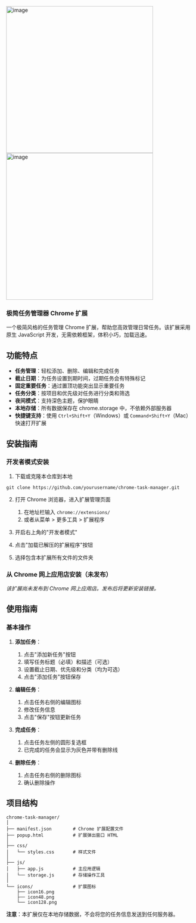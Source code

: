 <img width="394" alt="image" src="https://github.com/user-attachments/assets/4a261af4-5acd-400e-bf7b-8f9cbdd8c83f" />
<img width="394" alt="image" src="https://github.com/user-attachments/assets/999a98d9-be30-4ad1-b0ce-27460d6f6ec1" />

### 极简任务管理器 Chrome 扩展

一个极简风格的任务管理 Chrome 扩展，帮助您高效管理日常任务。该扩展采用原生 JavaScript 开发，无需依赖框架，体积小巧，加载迅速。


## 功能特点

- **任务管理**：轻松添加、删除、编辑和完成任务
- **截止日期**：为任务设置到期时间，过期任务会有特殊标记
- **固定重要任务**：通过置顶功能突出显示重要任务
- **任务分类**：按项目和优先级对任务进行分类和筛选
- **夜间模式**：支持深色主题，保护眼睛
- **本地存储**：所有数据保存在 chrome.storage 中，不依赖外部服务器
- **快捷键支持**：使用 `Ctrl+Shift+Y`（Windows）或 `Command+Shift+Y`（Mac）快速打开扩展


## 安装指南

### 开发者模式安装

1. 下载或克隆本仓库到本地

```plaintext
git clone https://github.com/yourusername/chrome-task-manager.git
```


2. 打开 Chrome 浏览器，进入扩展管理页面

    1. 在地址栏输入 `chrome://extensions/`
    2. 或者从菜单 > 更多工具 > 扩展程序



3. 开启右上角的"开发者模式"
4. 点击"加载已解压的扩展程序"按钮
5. 选择包含本扩展所有文件的文件夹


### 从 Chrome 网上应用店安装（未发布）

*该扩展尚未发布到 Chrome 网上应用店。发布后将更新安装链接。*

## 使用指南

### 基本操作

1. **添加任务**：

    1. 点击"添加新任务"按钮
    2. 填写任务标题（必填）和描述（可选）
    3. 设置截止日期、优先级和分类（均为可选）
    4. 点击"添加任务"按钮保存

2. **编辑任务**：

    1. 点击任务右侧的编辑图标
    2. 修改任务信息
    3. 点击"保存"按钮更新任务

3. **完成任务**：

    1. 点击任务左侧的圆形复选框
    2. 已完成的任务会显示为灰色并带有删除线

4. **删除任务**：

    1. 点击任务右侧的删除图标
    2. 确认删除操作

## 项目结构

```plaintext
chrome-task-manager/
│
├── manifest.json        # Chrome 扩展配置文件
├── popup.html           # 扩展弹出窗口 HTML
│
├── css/
│   └── styles.css       # 样式文件
│
├── js/
│   ├── app.js           # 主应用逻辑
│   └── storage.js       # 存储操作工具
│
└── icons/               # 扩展图标
    ├── icon16.png
    ├── icon48.png
    └── icon128.png
```

**注意**：本扩展仅在本地存储数据，不会将您的任务信息发送到任何服务器。
